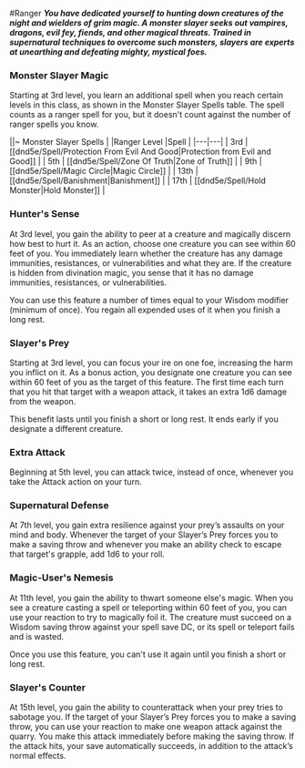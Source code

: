#Ranger
***You have dedicated yourself to hunting down creatures of the night and wielders of grim magic. A monster slayer seeks out vampires, dragons, evil fey, fiends, and other magical threats. Trained in supernatural techniques to overcome such monsters, slayers are experts at unearthing and defeating mighty, mystical foes.***

### Monster Slayer Magic
Starting at 3rd level, you learn an additional spell when you reach certain levels in this class, as shown in the Monster Slayer Spells table. The spell counts as a ranger spell for you, but it doesn't count against the number of ranger spells you know.

||~ Monster Slayer Spells | 
|Ranger Level |Spell |
|---|---|
| 3rd | [[dnd5e/Spell/Protection From Evil And Good\|Protection from Evil and Good]] |
| 5th | [[dnd5e/Spell/Zone Of Truth\|Zone of Truth]] |
| 9th | [[dnd5e/Spell/Magic Circle\|Magic Circle]] |
| 13th | [[dnd5e/Spell/Banishment\|Banishment]] |
| 17th | [[dnd5e/Spell/Hold Monster\|Hold Monster]] |

### Hunter's Sense
At 3rd level, you gain the ability to peer at a creature and magically discern how best to hurt it. As an action, choose one creature you can see within 60 feet of you. You immediately learn whether the creature has any damage immunities, resistances, or vulnerabilities and what they are. If the creature is hidden from divination magic, you sense that it has no damage immunities, resistances, or vulnerabilities.

You can use this feature a number of times equal to your Wisdom modifier (minimum of once). You regain all expended uses of it when you finish a long rest.

### Slayer's Prey
Starting at 3rd level, you can focus your ire on one foe, increasing the harm you inflict on it. As a bonus action, you designate one creature you can see within 60 feet of you as the target of this feature. The first time each turn that you hit that target with a weapon attack, it takes an extra 1d6 damage from the weapon.

This benefit lasts until you finish a short or long rest. It ends early if you designate a different creature.

### Extra Attack
Beginning at 5th level, you can attack twice, instead of once, whenever you take the Attack action on your turn.

### Supernatural Defense
At 7th level, you gain extra resilience against your prey’s assaults on your mind and body. Whenever the target of your Slayer’s Prey forces you to make a saving throw and whenever you make an ability check to escape that target's grapple, add 1d6 to your roll.

### Magic-User's Nemesis
At 11th level, you gain the ability to thwart someone else's magic. When you see a creature casting a spell or teleporting within 60 feet of you, you can use your reaction to try to magically foil it. The creature must succeed on a Wisdom saving throw against your spell save DC, or its spell or teleport fails and is wasted.

Once you use this feature, you can't use it again until you finish a short or long rest.

### Slayer's Counter
At 15th level, you gain the ability to counterattack when your prey tries to sabotage you. If the target of your Slayer’s Prey forces you to make a saving throw, you can use your reaction to make one weapon attack against the quarry. You make this attack immediately before making the saving throw. If the attack hits, your save automatically succeeds, in addition to the attack’s normal effects.